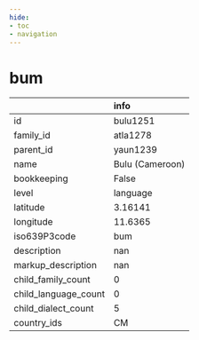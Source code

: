 ```yaml
---
hide:
- toc
- navigation
---
```

# bum
|                      | info            |
|:---------------------|:----------------|
| id                   | bulu1251        |
| family_id            | atla1278        |
| parent_id            | yaun1239        |
| name                 | Bulu (Cameroon) |
| bookkeeping          | False           |
| level                | language        |
| latitude             | 3.16141         |
| longitude            | 11.6365         |
| iso639P3code         | bum             |
| description          | nan             |
| markup_description   | nan             |
| child_family_count   | 0               |
| child_language_count | 0               |
| child_dialect_count  | 5               |
| country_ids          | CM              |